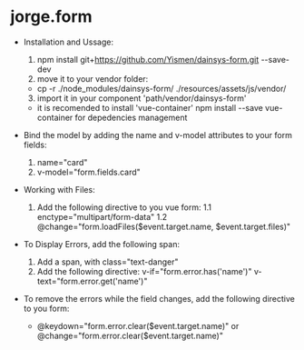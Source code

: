 # jorge.form

* Installation and Ussage:
  1. npm install git+https://github.com/Yismen/dainsys-form.git --save-dev
  2. move it to your vendor folder: 
    * cp -r ./node_modules/dainsys-form/ ./resources/assets/js/vendor/  
  3. import it in your component 'path/vendor/dainsys-form'
    * it is recomended to install 'vue-container' npm install --save vue-container for depedencies management

* Bind the model by adding the name and v-model attributes to your form fields:
  1. name="card"
  2. v-model="form.fields.card"

* Working with Files:
  1. Add the following directive to you vue form: 
  1.1 enctype="multipart/form-data" 
  1.2 @change="form.loadFiles($event.target.name, $event.target.files)"

* To Display Errors, add the following span:
  1. Add a span, with class="text-danger"
  2. Add the following directive: v-if="form.error.has('name')" v-text="form.error.get('name')"

* To remove the errors while the field changes, add the following directive to you form:
  - @keydown="form.error.clear($event.target.name)" or @change="form.error.clear($event.target.name)"

